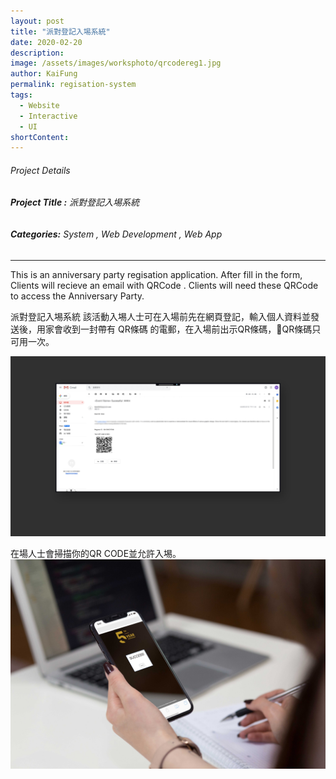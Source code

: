 ```yaml
---
layout: post
title: "派對登記入埸系統"
date: 2020-02-20
description: 
image: /assets/images/worksphoto/qrcodereg1.jpg
author: KaiFung
permalink: regisation-system
tags: 
  - Website
  - Interactive
  - UI
shortContent:
---
```


###### Project Details
###### **Project Title :**  派對登記入埸系統

###### **Categories:** System , Web Development , Web App

---

This is an anniversary party regisation application. After fill in the form, Clients will recieve an email with QRCode . Clients will need these QRCode to access the Anniversary Party.

派對登記入埸系統
該活動入埸人士可在入場前先在網頁登記，輸入個人資料並發送後，用家會收到一封帶有 QR條碼 的電郵，在入場前出示QR條碼，QR條碼只可用一次。

![Placeholder](/assets/images/worksphoto/qrcodereg3.jpg)

在場人士會掃描你的QR CODE並允許入埸。  
![Placeholder](/assets/images/worksphoto/qrcodereg2.jpg)